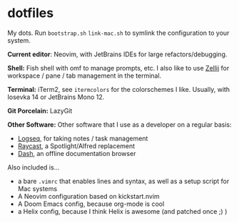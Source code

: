 # dotfiles
My dots.
Run `bootstrap.sh` `link-mac.sh` to symlink the configuration to your system.

**Current editor**: Neovim, with JetBrains IDEs for large refactors/debugging. 
 
**Shell:** Fish shell with omf to manage prompts, etc. I also like to use [Zellij](https://zellij.dev/) for workspace / pane / tab management in the terminal.

**Terminal:** iTerm2, see `itermcolors` for the colorschemes I like. Usually, with Iosevka 14 or JetBrains Mono 12.

**Git Porcelain:** LazyGit

**Other Software:**
Other software that I use as a developer on a regular basis:
- [Logseq](https://logseq.com/), for taking notes / task management
- [Raycast](https://www.raycast.com/), a Spotlight/Alfred replacement
- [Dash](https://kapeli.com/dash), an offline documentation browser

Also included is...
- a bare `.vimrc` that enables lines and syntax, as well as a setup script for Mac systems
- A Neovim configuration based on kickstart.nvim
- A Doom Emacs config, because org-mode is cool
- a Helix config, because I think Helix is awesome (and patched once ;) )

